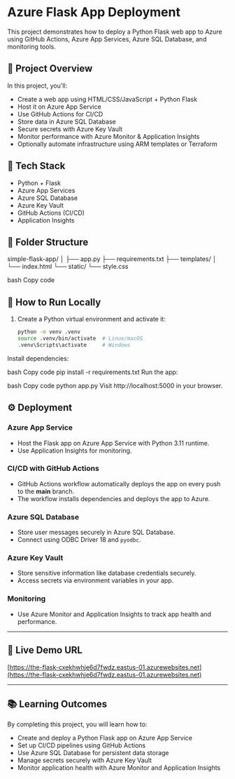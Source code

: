 # Azure Flask App Deployment

This project demonstrates how to deploy a Python Flask web app to Azure using GitHub Actions, Azure App Services, Azure SQL Database, and monitoring tools.

## 🚀 Project Overview
In this project, you'll:
- Create a web app using HTML/CSS/JavaScript + Python Flask
- Host it on Azure App Service
- Use GitHub Actions for CI/CD
- Store data in Azure SQL Database
- Secure secrets with Azure Key Vault
- Monitor performance with Azure Monitor & Application Insights
- Optionally automate infrastructure using ARM templates or Terraform

## 🔧 Tech Stack
- Python + Flask
- Azure App Services
- Azure SQL Database
- Azure Key Vault
- GitHub Actions (CI/CD)
- Application Insights

## 📁 Folder Structure
simple-flask-app/
│
├── app.py
├── requirements.txt
├── templates/
│ └── index.html
└── static/
└── style.css

bash
Copy code

## 📝 How to Run Locally
1. Create a Python virtual environment and activate it:
   ```bash
   python -m venv .venv
   source .venv/bin/activate  # Linux/macOS
   .venv\Scripts\activate     # Windows
Install dependencies:

bash
Copy code
pip install -r requirements.txt
Run the app:

bash
Copy code
python app.py
Visit http://localhost:5000 in your browser.

## ⚙️ Deployment

### Azure App Service
- Host the Flask app on Azure App Service with Python 3.11 runtime.
- Use Application Insights for monitoring.

### CI/CD with GitHub Actions
- GitHub Actions workflow automatically deploys the app on every push to the **main** branch.
- The workflow installs dependencies and deploys the app to Azure.

### Azure SQL Database
- Store user messages securely in Azure SQL Database.
- Connect using ODBC Driver 18 and `pyodbc`.

### Azure Key Vault
- Store sensitive information like database credentials securely.
- Access secrets via environment variables in your app.

### Monitoring
- Use Azure Monitor and Application Insights to track app health and performance.

---

## 🚀 Live Demo URL

[https://the-flask-cxekhwhje6d7fwdz.eastus-01.azurewebsites.net](https://the-flask-cxekhwhje6d7fwdz.eastus-01.azurewebsites.net)

---

## 📚 Learning Outcomes

By completing this project, you will learn how to:

- Create and deploy a Python Flask app on Azure App Service
- Set up CI/CD pipelines using GitHub Actions
- Use Azure SQL Database for persistent data storage
- Manage secrets securely with Azure Key Vault
- Monitor application health with Azure Monitor and Application Insights

